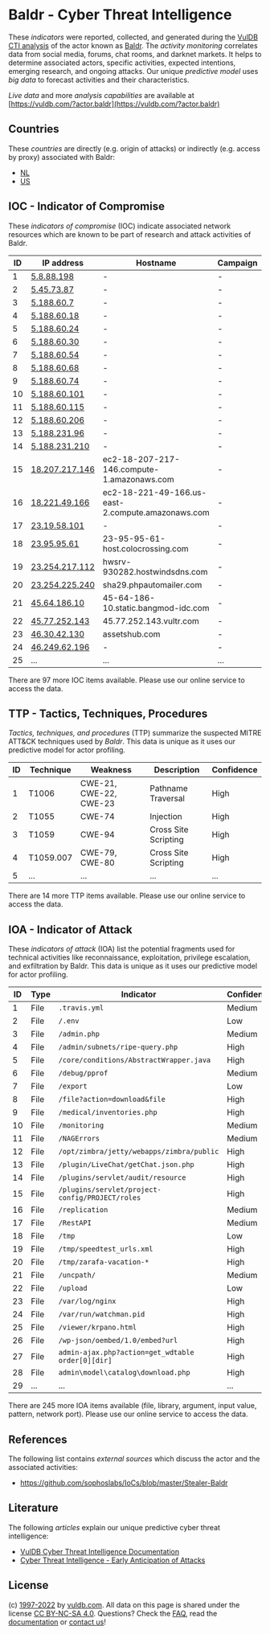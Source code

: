 # Baldr - Cyber Threat Intelligence

These _indicators_ were reported, collected, and generated during the [VulDB CTI analysis](https://vuldb.com/?kb.cti) of the actor known as [Baldr](https://vuldb.com/?actor.baldr). The _activity monitoring_ correlates data from social media, forums, chat rooms, and darknet markets. It helps to determine associated actors, specific activities, expected intentions, emerging research, and ongoing attacks. Our unique _predictive model_ uses _big data_ to forecast activities and their characteristics.

_Live data_ and more _analysis capabilities_ are available at [https://vuldb.com/?actor.baldr](https://vuldb.com/?actor.baldr)

## Countries

These _countries_ are directly (e.g. origin of attacks) or indirectly (e.g. access by proxy) associated with Baldr:

* [NL](https://vuldb.com/?country.nl)
* [US](https://vuldb.com/?country.us)

## IOC - Indicator of Compromise

These _indicators of compromise_ (IOC) indicate associated network resources which are known to be part of research and attack activities of Baldr.

ID | IP address | Hostname | Campaign | Confidence
-- | ---------- | -------- | -------- | ----------
1 | [5.8.88.198](https://vuldb.com/?ip.5.8.88.198) | - | - | High
2 | [5.45.73.87](https://vuldb.com/?ip.5.45.73.87) | - | - | High
3 | [5.188.60.7](https://vuldb.com/?ip.5.188.60.7) | - | - | High
4 | [5.188.60.18](https://vuldb.com/?ip.5.188.60.18) | - | - | High
5 | [5.188.60.24](https://vuldb.com/?ip.5.188.60.24) | - | - | High
6 | [5.188.60.30](https://vuldb.com/?ip.5.188.60.30) | - | - | High
7 | [5.188.60.54](https://vuldb.com/?ip.5.188.60.54) | - | - | High
8 | [5.188.60.68](https://vuldb.com/?ip.5.188.60.68) | - | - | High
9 | [5.188.60.74](https://vuldb.com/?ip.5.188.60.74) | - | - | High
10 | [5.188.60.101](https://vuldb.com/?ip.5.188.60.101) | - | - | High
11 | [5.188.60.115](https://vuldb.com/?ip.5.188.60.115) | - | - | High
12 | [5.188.60.206](https://vuldb.com/?ip.5.188.60.206) | - | - | High
13 | [5.188.231.96](https://vuldb.com/?ip.5.188.231.96) | - | - | High
14 | [5.188.231.210](https://vuldb.com/?ip.5.188.231.210) | - | - | High
15 | [18.207.217.146](https://vuldb.com/?ip.18.207.217.146) | ec2-18-207-217-146.compute-1.amazonaws.com | - | Medium
16 | [18.221.49.166](https://vuldb.com/?ip.18.221.49.166) | ec2-18-221-49-166.us-east-2.compute.amazonaws.com | - | Medium
17 | [23.19.58.101](https://vuldb.com/?ip.23.19.58.101) | - | - | High
18 | [23.95.95.61](https://vuldb.com/?ip.23.95.95.61) | 23-95-95-61-host.colocrossing.com | - | High
19 | [23.254.217.112](https://vuldb.com/?ip.23.254.217.112) | hwsrv-930282.hostwindsdns.com | - | High
20 | [23.254.225.240](https://vuldb.com/?ip.23.254.225.240) | sha29.phpautomailer.com | - | High
21 | [45.64.186.10](https://vuldb.com/?ip.45.64.186.10) | 45-64-186-10.static.bangmod-idc.com | - | High
22 | [45.77.252.143](https://vuldb.com/?ip.45.77.252.143) | 45.77.252.143.vultr.com | - | Medium
23 | [46.30.42.130](https://vuldb.com/?ip.46.30.42.130) | assetshub.com | - | High
24 | [46.249.62.196](https://vuldb.com/?ip.46.249.62.196) | - | - | High
25 | ... | ... | ... | ...

There are 97 more IOC items available. Please use our online service to access the data.

## TTP - Tactics, Techniques, Procedures

_Tactics, techniques, and procedures_ (TTP) summarize the suspected MITRE ATT&CK techniques used by _Baldr_. This data is unique as it uses our predictive model for actor profiling.

ID | Technique | Weakness | Description | Confidence
-- | --------- | -------- | ----------- | ----------
1 | T1006 | CWE-21, CWE-22, CWE-23 | Pathname Traversal | High
2 | T1055 | CWE-74 | Injection | High
3 | T1059 | CWE-94 | Cross Site Scripting | High
4 | T1059.007 | CWE-79, CWE-80 | Cross Site Scripting | High
5 | ... | ... | ... | ...

There are 14 more TTP items available. Please use our online service to access the data.

## IOA - Indicator of Attack

These _indicators of attack_ (IOA) list the potential fragments used for technical activities like reconnaissance, exploitation, privilege escalation, and exfiltration by Baldr. This data is unique as it uses our predictive model for actor profiling.

ID | Type | Indicator | Confidence
-- | ---- | --------- | ----------
1 | File | `.travis.yml` | Medium
2 | File | `/.env` | Low
3 | File | `/admin.php` | Medium
4 | File | `/admin/subnets/ripe-query.php` | High
5 | File | `/core/conditions/AbstractWrapper.java` | High
6 | File | `/debug/pprof` | Medium
7 | File | `/export` | Low
8 | File | `/file?action=download&file` | High
9 | File | `/medical/inventories.php` | High
10 | File | `/monitoring` | Medium
11 | File | `/NAGErrors` | Medium
12 | File | `/opt/zimbra/jetty/webapps/zimbra/public` | High
13 | File | `/plugin/LiveChat/getChat.json.php` | High
14 | File | `/plugins/servlet/audit/resource` | High
15 | File | `/plugins/servlet/project-config/PROJECT/roles` | High
16 | File | `/replication` | Medium
17 | File | `/RestAPI` | Medium
18 | File | `/tmp` | Low
19 | File | `/tmp/speedtest_urls.xml` | High
20 | File | `/tmp/zarafa-vacation-*` | High
21 | File | `/uncpath/` | Medium
22 | File | `/upload` | Low
23 | File | `/var/log/nginx` | High
24 | File | `/var/run/watchman.pid` | High
25 | File | `/viewer/krpano.html` | High
26 | File | `/wp-json/oembed/1.0/embed?url` | High
27 | File | `admin-ajax.php?action=get_wdtable order[0][dir]` | High
28 | File | `admin\model\catalog\download.php` | High
29 | ... | ... | ...

There are 245 more IOA items available (file, library, argument, input value, pattern, network port). Please use our online service to access the data.

## References

The following list contains _external sources_ which discuss the actor and the associated activities:

* https://github.com/sophoslabs/IoCs/blob/master/Stealer-Baldr

## Literature

The following _articles_ explain our unique predictive cyber threat intelligence:

* [VulDB Cyber Threat Intelligence Documentation](https://vuldb.com/?kb.cti)
* [Cyber Threat Intelligence - Early Anticipation of Attacks](https://www.scip.ch/en/?labs.20201022)

## License

(c) [1997-2022](https://vuldb.com/?kb.changelog) by [vuldb.com](https://vuldb.com/?kb.about). All data on this page is shared under the license [CC BY-NC-SA 4.0](https://creativecommons.org/licenses/by-nc-sa/4.0/). Questions? Check the [FAQ](https://vuldb.com/?kb.faq), read the [documentation](https://vuldb.com/?kb) or [contact us](https://vuldb.com/?contact)!
